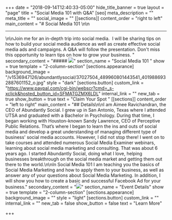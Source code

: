 +++
date = "2018-09-14T12:40:33-05:00"
hide_title_banner = true
layout = "page"
title = "Social Media 101 with Q&A"
[seo]
meta_description = ""
meta_title = ""
social_image = ""
[[sections]]
content_order = "right to left"
main_content = "# Social Media 101 \n\n<hr>\n\nJoin me for an in-depth trip into social media.  I will be sharing tips on how to build your social media audience as well as create effective social media ads and campaigns. A Q&A will follow the presentation. Don't miss this opportunity to learn tips on how to grow your business. "
secondary_content = "##### ![](https://res.cloudinary.com/modii/w_840,q_50,f_auto/v1536947126/abundantlysocial/37027504_489960801443541_4019886932887601152_o.jpg)"
section_name = "Social Media 101 "
show = true
template = "2-column-section"
[sections.appearance]
background_image = "/v1536947126/abundantlysocial/37027504_489960801443541_4019886932887601152_o.jpg"
style = "dark"
[sections.button]
custom_link = "https://www.paypal.com/cgi-bin/webscr?cmd=_s-xclick&hosted_button_id=SFMATGZMX6LDL"
internal_link = ""
new_tab = true
show_button = true
text = "Claim Your Spot "
[[sections]]
content_order = "left to right"
main_content = "## Details\n\nI am Aimee Ravichandran, the CEO of Abundantly Social. I grew up in San Antonio, Texas where I attended UTSA and graduated with a Bachelor in Psychology. During that time, I began working with Houston-known Sandy Lawrence, CEO of Perceptive Public Relations. That’s where I began to learn the ins and outs of social media and develop a great understanding of managing different type of business' social media accounts. However, I did not stop there! I went on to take courses and attended numerous Social Media Examiner webinars, learning about social media marketing and consulting. That was about 6 years ago. I started Abundantly Social, doing what I love, helping businesses breakthrough on the social media market and getting them out there to the world.\n\nIn Social Media 101 I am teaching you the basics of Social Media Marketing and how to apply them to your business, as well as answer any of your questions about Social Media Marketing. In addition, I will show you how to create a basic and successful Facebook Ad for your business."
secondary_content = "![](https://res.cloudinary.com/modii/w_840,q_50,f_auto/v1533615751/abundantlysocial/portrait.jpg)"
section_name = "Event Details"
show = true
template = "2-column-section"
[sections.appearance]
background_image = ""
style = "light"
[sections.button]
custom_link = ""
internal_link = ""
new_tab = false
show_button = false
text = "Learn More"

+++
